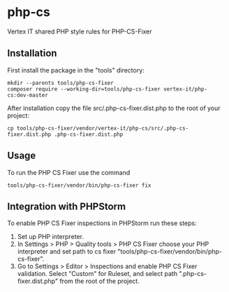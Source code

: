 # php-cs
Vertex IT shared PHP style rules for PHP-CS-Fixer

## Installation
First install the package in the "tools" directory:
```
mkdir --parents tools/php-cs-fixer
composer require --working-dir=tools/php-cs-fixer vertex-it/php-cs:dev-master
```

After installation copy the file src/.php-cs-fixer.dist.php to the root of your project:
```
cp tools/php-cs-fixer/vendor/vertex-it/php-cs/src/.php-cs-fixer.dist.php .php-cs-fixer.dist.php
```

## Usage
To run the PHP CS Fixer use the command
```
tools/php-cs-fixer/vendor/bin/php-cs-fixer fix
```

## Integration with PHPStorm
To enable PHP CS Fixer inspections in PHPStorm run these steps:
1. Set up PHP interpreter.  
2. In Settings > PHP > Quality tools > PHP CS Fixer choose your PHP interpreter and set path to cs fixer "tools/php-cs-fixer/vendor/bin/php-cs-fixer".  
3. Go to Settings > Editor > Inspections and enable PHP CS Fixer validation. Select "Custom" for Ruleset, and select path ".php-cs-fixer.dist.php" from the root of the project. 
